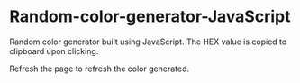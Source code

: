# Random-color-generator-JavaScript
Random color generator built using JavaScript.
The HEX value is copied to clipboard upon clicking.

Refresh the page to refresh the color generated.

